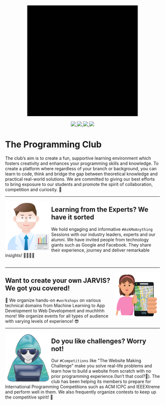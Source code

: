 <p align='center'>
  <img src='https://github.com/Programming-Club-Ahmedabad-University/.github/blob/main/assets/banner.gif'>
</p>  

<p align=center>
    <a href="mailto:programming.club+spam@adhuni.edu.in">
        <img src="https://img.shields.io/badge/Gmail-D14836?style=for-the-badge&logo=gmail&logoColor=white">
    </a>
    <a href="https://www.instagram.com/ahduni_programmingclub/">
        <img src="https://img.shields.io/badge/INSTAGRAM-%23E4405F.svg?style=for-the-badge&logo=Instagram&logoColor=white">
    </a>
    <a href="https://discord.com/invite/YEFNvkJU">
        <img src="https://img.shields.io/badge/DISCORD-%237289DA.svg?style=for-the-badge&logo=discord&logoColor=white">
    </a>
    <a href="https://www.youtube.com/channel/UC6omkjRsql98-udXWNbVxFg">
        <img src="https://img.shields.io/badge/YOUTUBE-%23FF0000.svg?style=for-the-badge&logo=YouTube&logoColor=white">
    </a>
</p>

# **The Programming Club**

The club’s aim is to create a fun, supportive learning environment which fosters creativity and enhances your programming skills and knowledge. To create a platform where regardless of your branch or background, you can learn to code, think and bridge the gap between theoretical knowledge and practical real-world solutions. We are committed to giving our best efforts to bring exposure to our students and promote the spirit of collaboration, competition and curiosity. 🤩

---

<p>
  <img src='https://github.com/Programming-Club-Ahmedabad-University/.github/blob/main/assets/expert.png' align='left' width='150px'>
</p>  

## Learning from the Experts? We have it sorted
We hold engaging and informative `#AskMeAnything` Sessions with our industry leaders, experts and our alumni. We have invited people from technology giants such as Google and Facebook. They share their experience, journey and deliver remarkable insights! 👩‍💻👨‍💻
<br><br>

---

<p>
  <img src='https://github.com/Programming-Club-Ahmedabad-University/.github/blob/main/assets/workshop.png' align='right' width='150px'>
</p>  


## Want to create your own JARVIS? We got you covered! 
🤖 We organize hands-on `#workshops` on various technical domains from Machine Learning to App Development to Web Development and muchhhh more!  We organize events for all types of audience with varying levels of experience! 😎
<br>

---

<p>
  <img src='https://github.com/Programming-Club-Ahmedabad-University/.github/blob/main/assets/challenge.png' align='left' width='150px'>
</p>  

## Do you like challenges? Worry not!

Our `#Competitions` like "The Website Making Challenge" make you solve real-life problems and learn how to build a website from scratch with no prior programming experience.(Isn’t that cool?🤑). The club has been helping its members to prepare for International Programming Competitions such as ACM ICPC and IEEEXtreme and perform well in them. We also frequently organize contests to keep up the competitive spirit! 👯
